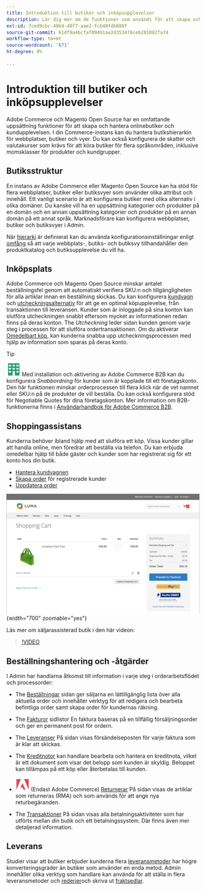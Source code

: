 ```yaml
---
title: Introduktion till butiker och inköpsupplevelser
description: Lär dig mer om de funktioner som används för att skapa och hantera onlinebutiker och hur kunderna upplever sina inköp.
exl-id: 7ced9cbc-49b4-48f7-aae2-fcb48fdb888f
source-git-commit: 61df9a4bcfaf09491ae2d353478ceb281082fa74
workflow-type: tm+mt
source-wordcount: '671'
ht-degree: 0%

---
```


# Introduktion till butiker och inköpsupplevelser

Adobe Commerce och Magento Open Source har en omfattande uppsättning funktioner för att skapa och hantera onlinebutiker och kundupplevelsen. I din Commerce-instans kan du hantera butikshierarkin för webbplatser, butiker och vyer. Du kan också konfigurera de skatter och valutakurser som krävs för att köra butiker för flera språkområden, inklusive momsklasser för produkter och kundgrupper.

## Butiksstruktur

En instans av Adobe Commerce eller Magento Open Source kan ha stöd för flera webbplatser, butiker eller butiksvyer som använder olika attribut och innehåll. Ett vanligt scenario är att konfigurera butiker med olika alternativ i olika domäner. Du kanske vill ha en uppsättning kategorier och produkter på en domän och en annan uppsättning kategorier och produkter på en annan domän på ett annat språk. Marknadsförare kan konfigurera webbplatser, butiker och butiksvyer i Admin.

När [hierarki](stores.md) är definierat kan du använda konfigurationsinställningar enligt [omfång](../getting-started/websites-stores-views.md#scope-settings) så att varje webbplats-, butiks- och butiksvy tillhandahåller den produktkatalog och butiksupplevelse du vill ha.

## Inköpsplats

Adobe Commerce och Magento Open Source minskar antalet beställningsfel genom att automatiskt verifiera SKU:n och tillgängligheten för alla artiklar innan en beställning skickas. Du kan konfigurera [kundvagn](cart.md) och [utcheckningsalternativ](checkout-process.md) för att ge en optimal köpupplevelse, från transaktionen till leveransen. Kunder som är inloggade på sina konton kan slutföra utcheckningen snabbt eftersom mycket av informationen redan finns på deras konton. The _Utcheckning_ leder sidan kunden genom varje steg i processen för att slutföra ordertransaktionen. Om du aktiverar [Omedelbart köp](checkout-instant-purchase.md), kan kunderna snabba upp utcheckningsprocessen med hjälp av information som sparas på deras konto.

>[!TIP]
>
>![Adobe Commerce B2B](../assets/b2b.svg) Med installation och aktivering av Adobe Commerce B2B kan du konfigurera _Snabbordning_ för kunder som är kopplade till ett företagskonto. Den här funktionen minskar orderprocessen till flera klick när de vet namnet eller SKU:n på de produkter de vill beställa. Du kan också konfigurera stöd för Negotiable Quotes för dina företagskonton. Mer information om B2B-funktionerna finns i [Användarhandbok för Adobe Commerce B2B](https://experienceleague.adobe.com/docs/commerce-admin/b2b/introduction.html).

## Shoppingassistans

Kunderna behöver ibland hjälp med att slutföra ett köp. Vissa kunder gillar att handla online, men föredrar att beställa via telefon. Du kan erbjuda omedelbar hjälp till både gäster och kunder som har registrerat sig för ett konto hos din butik.

- [Hantera kundvagnen](shopping-assisted-cart-manage.md)
- [Skapa order](customer-account-create-order.md) för registrerade kunder
- [Uppdatera order](order-update.md)

![Kundvagn](./assets/storefront-cart-price-group-discount.png){width="700" zoomable="yes"}

Läs mer om säljarassisterad butik i den här videon:

>[!VIDEO](https://video.tv.adobe.com/v/343662/?quality=12)

## Beställningshantering och -åtgärder

I Admin har handlarna åtkomst till information i varje steg i orderarbetsflödet och processorder:

- The [Beställningar](orders.md) sidan ger säljarna en lättillgänglig lista över alla aktuella order och innehåller verktyg för att redigera och bearbeta befintliga order samt skapa order för kundernas räkning.

- The [Fakturor](invoices.md) sidlistor En faktura baseras på en tillfällig försäljningsorder och ger en permanent post för ordern.

- The [Leveranser](shipments.md) På sidan visas försändelseposten för varje faktura som är klar att skickas.

- The [Kreditnotor](credit-memos.md) kan handlare bearbeta och hantera en kreditnota, vilket är ett dokument som visar det belopp som kunden är skyldig. Beloppet kan tillämpas på ett köp eller återbetalas till kunden.

- ![Adobe Commerce](../assets/adobe-logo.svg) (Endast Adobe Commerce) [Returnerar](returns.md) På sidan visas de artiklar som returneras (RMA) och som används för att ange nya returbegäranden.

- The [Transaktioner](transactions.md) På sidan visas alla betalningsaktiviteter som har utförts mellan din butik och ett betalningssystem. Där finns även mer detaljerad information.

## Leverans

Studier visar att butiker erbjuder kunderna flera [leveransmetoder](delivery.md) har högre konverteringsgrader än butiker som använder en enda metod. Admin innehåller olika verktyg som handlare kan använda för att ställa in flera leveransmetoder och [rederier](carriers.md)och skriva ut [fraktsedlar](shipping-labels.md).

